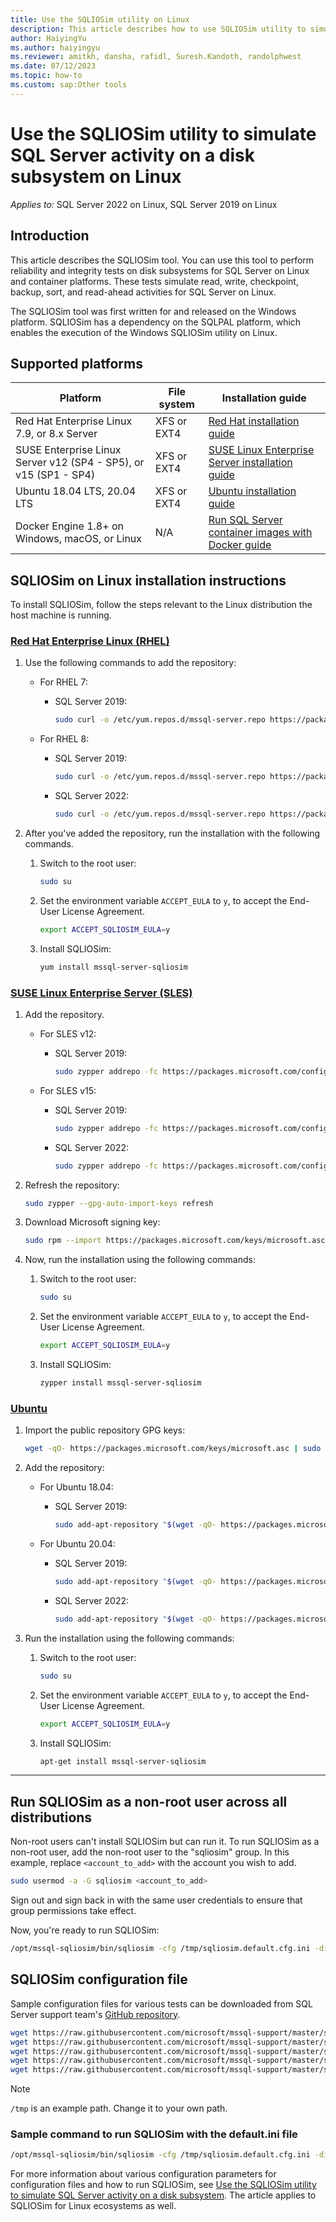 ```yaml
---
title: Use the SQLIOSim utility on Linux
description: This article describes how to use SQLIOSim utility to simulate SQL Server activity on a disk subsystem on Linux.
author: HaiyingYu
ms.author: haiyingyu
ms.reviewer: amitkh, dansha, rafidl, Suresh.Kandoth, randolphwest
ms.date: 07/12/2023
ms.topic: how-to
ms.custom: sap:Other tools
---
```

# Use the SQLIOSim utility to simulate SQL Server activity on a disk subsystem on Linux

_Applies to:_ SQL Server 2022 on Linux, SQL Server 2019 on Linux

## Introduction

This article describes the SQLIOSim tool. You can use this tool to perform reliability and integrity tests on disk subsystems for SQL Server on Linux and container platforms. These tests simulate read, write, checkpoint, backup, sort, and read-ahead activities for SQL Server on Linux.

The SQLIOSim tool was first written for and released on the Windows platform. SQLIOSim has a dependency on the SQLPAL platform, which enables the execution of the Windows SQLIOSim utility on Linux.

## Supported platforms

| Platform | File system | Installation guide
| --- | --- | --- |
| Red Hat Enterprise Linux 7.9, or 8.x Server | XFS or EXT4 | [Red Hat installation guide](/sql/linux/quickstart-install-connect-red-hat) |
| SUSE Enterprise Linux Server v12 (SP4 - SP5), or v15 (SP1 - SP4) | XFS or EXT4 | [SUSE Linux Enterprise Server installation guide](/sql/linux/quickstart-install-connect-suse) |
| Ubuntu 18.04 LTS, 20.04 LTS | XFS or EXT4 | [Ubuntu installation guide](/sql/linux/quickstart-install-connect-ubuntu) |
| Docker Engine 1.8+ on Windows, macOS, or Linux | N/A | [Run SQL Server container images with Docker guide](/sql/linux/quickstart-install-connect-docker) |

## SQLIOSim on Linux installation instructions

To install SQLIOSim, follow the steps relevant to the Linux distribution the host machine is running.

### [Red Hat Enterprise Linux (RHEL)](#tab/rhel)

1. Use the following commands to add the repository:

   - For RHEL 7:

     - SQL Server 2019:

       ```bash
       sudo curl -o /etc/yum.repos.d/mssql-server.repo https://packages.microsoft.com/config/rhel/7/mssql-server-2019.repo
       ```

   - For RHEL 8:

     - SQL Server 2019:

       ```bash
       sudo curl -o /etc/yum.repos.d/mssql-server.repo https://packages.microsoft.com/config/rhel/8/mssql-server-2019.repo
       ```

     - SQL Server 2022:

       ```bash
       sudo curl -o /etc/yum.repos.d/mssql-server.repo https://packages.microsoft.com/config/rhel/8/mssql-server-2022.repo
       ```

1. After you've added the repository, run the installation with the following commands.

   1. Switch to the root user:

      ```bash
      sudo su
      ```

   1. Set the environment variable `ACCEPT_EULA` to `y`, to accept the End-User License Agreement.

      ```bash
      export ACCEPT_SQLIOSIM_EULA=y
      ```

   1. Install SQLIOSim:

      ```bash
      yum install mssql-server-sqliosim
      ```

### [SUSE Linux Enterprise Server (SLES)](#tab/sles)

1. Add the repository.

   - For SLES v12:

     - SQL Server 2019:

       ```bash
       sudo zypper addrepo -fc https://packages.microsoft.com/config/sles/12/mssql-server-2019.repo
       ```

   - For SLES v15:

     - SQL Server 2019:

       ```bash
       sudo zypper addrepo -fc https://packages.microsoft.com/config/sles/15/mssql-server-2019.repo
       ```

     - SQL Server 2022:

       ```bash
       sudo zypper addrepo -fc https://packages.microsoft.com/config/sles/15/mssql-server-2022.repo
       ```

1. Refresh the repository:

   ```bash
   sudo zypper --gpg-auto-import-keys refresh
   ```

1. Download Microsoft signing key:

   ```bash
   sudo rpm --import https://packages.microsoft.com/keys/microsoft.asc
   ```

1. Now, run the installation using the following commands:

   1. Switch to the root user:

      ```bash
      sudo su
      ```

   1. Set the environment variable `ACCEPT_EULA` to `y`, to accept the End-User License Agreement.

      ```bash
      export ACCEPT_SQLIOSIM_EULA=y
      ```

   1. Install SQLIOSim:

      ```bash
      zypper install mssql-server-sqliosim
      ```

### [Ubuntu](#tab/ubuntu)

1. Import the public repository GPG keys:

   ```bash
   wget -qO- https://packages.microsoft.com/keys/microsoft.asc | sudo apt-key add
   ```

1. Add the repository:

   - For Ubuntu 18.04:

     - SQL Server 2019:

       ```bash
       sudo add-apt-repository "$(wget -qO- https://packages.microsoft.com/config/ubuntu/18.04/mssql-server-2019.list)"
       ```

   - For Ubuntu 20.04:

     - SQL Server 2019:

       ```bash
       sudo add-apt-repository "$(wget -qO- https://packages.microsoft.com/config/ubuntu/20.04/mssql-server-2019.list)"
       ```

     - SQL Server 2022:

       ```bash
       sudo add-apt-repository "$(wget -qO- https://packages.microsoft.com/config/ubuntu/20.04/mssql-server-2022.list)"
       ```

1. Run the installation using the following commands:

   1. Switch to the root user:

      ```bash
      sudo su
      ```

   1. Set the environment variable `ACCEPT_EULA` to `y`, to accept the End-User License Agreement.

      ```bash
      export ACCEPT_SQLIOSIM_EULA=y
      ```

   1. Install SQLIOSim:

      ```bash
      apt-get install mssql-server-sqliosim
      ```

---

## Run SQLIOSim as a non-root user across all distributions

Non-root users can't install SQLIOSim but can run it. To run SQLIOSim as a non-root user, add the non-root user to the "sqliosim" group. In this example, replace `<account_to_add>` with the account you wish to add.

```bash
sudo usermod -a -G sqliosim <account_to_add>
```

Sign out and sign back in with the same user credentials to ensure that group permissions take effect.

Now, you're ready to run SQLIOSim:

```bash
/opt/mssql-sqliosim/bin/sqliosim -cfg /tmp/sqliosim.default.cfg.ini -dir /tmp -log /tmp/sqliosim_log.xml
```

## SQLIOSim configuration file

Sample configuration files for various tests can be downloaded from SQL Server support team's [GitHub repository](https://github.com/microsoft/mssql-support/tree/master/sqliosim/sqliosim.cfg.linux).

```bash
wget https://raw.githubusercontent.com/microsoft/mssql-support/master/sqliosim/sqliosim.cfg.linux/sqliosim.default.cfg.ini -P /tmp
wget https://raw.githubusercontent.com/microsoft/mssql-support/master/sqliosim/sqliosim.cfg.linux/sqliosim.hwcache.cfg.ini -P /tmp
wget https://raw.githubusercontent.com/microsoft/mssql-support/master/sqliosim/sqliosim.cfg.linux/sqliosim.nothrottle.cfg.ini -P /tmp
wget https://raw.githubusercontent.com/microsoft/mssql-support/master/sqliosim/sqliosim.cfg.linux/sqliosim.seqwrites.cfg.ini -P /tmp
wget https://raw.githubusercontent.com/microsoft/mssql-support/master/sqliosim/sqliosim.cfg.linux/sqliosim.sparse.cfg.ini -P /tmp
```

> [!NOTE]  
> `/tmp` is an example path. Change it to your own path.

### Sample command to run SQLIOSim with the default.ini file

```bash
/opt/mssql-sqliosim/bin/sqliosim -cfg /tmp/sqliosim.default.cfg.ini -dir /tmp -log /tmp/sqliosim_log.xml
```

For more information about various configuration parameters for configuration files and how to run SQLIOSim, see [Use the SQLIOSim utility to simulate SQL Server activity on a disk subsystem](sqliosim-utility-simulate-activity-disk-subsystem.md). The article applies to SQLIOSim for Linux ecosystems as well.
